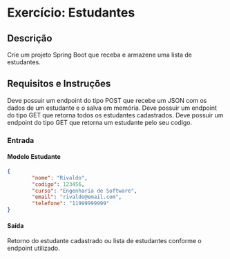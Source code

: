 # Exercício: Estudantes

## Descrição
Crie um projeto Spring Boot que receba e armazene uma lista de estudantes.

## Requisitos e Instruções

Deve possuir um endpoint do tipo POST que recebe um JSON com os dados de um estudante e o salva em memória.
Deve possuir um endpoint do tipo GET que retorna todos os estudantes cadastrados.
Deve possuir um endpoint do tipo GET que retorna um estudante pelo seu codigo.


### Entrada

#### Modelo Estudante

```json
{
        "nome": "Rivaldo",
        "codigo": 123456,
        "curso": "Engenharia de Software",
        "email": "rivaldo@email.com",
        "telefone": "11999999999"
}
```

#### Saída

Retorno do estudante cadastrado ou lista de estudantes conforme o endpoint utilizado.